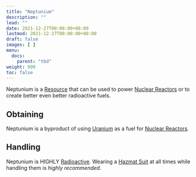 ```yaml
---
title: "Neptunium"
description: ""
lead: ""
date: 2021-12-27T00:00:00+08:00
lastmod: 2021-12-27T00:00:00+08:00
draft: false
images: [ ]
menu:
  docs:
    parent: "tbd"
weight: 999
toc: false
---
```


Neptunium is a [Resource](/docs/slimefun/resources) that can be used to power [Nuclear Reactors](/docs/slimefun/electric-machines#energy-generation) or to create better even better radioactive fuels.

## Obtaining

Neptunium is a byproduct of using [Uranium](/docs/slimefun/uranium) as a fuel for [Nuclear Reactors](/docs/slimefun/electric-machines#energy-generation).

## Handling

Neptunium is HIGHLY [Radioactive](/docs/slimefun/radiation). Wearing a [Hazmat Suit](/docs/slimefun/armor#hazmat-suit) at all times while handling them is *highly recommended*.
